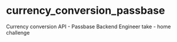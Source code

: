 # currency_conversion_passbase
Currency conversion API  - Passbase Backend Engineer take - home challenge
